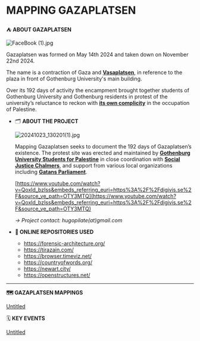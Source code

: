 # MAPPING GAZAPLATSEN



⛺ **ABOUT GAZAPLATSEN**

![FaceBook (1).jpg](MAPPING%20GAZAPLATSEN%20156567b9d72180aba403ef6a59a09359/FaceBook_(1).jpg)

Gazaplatsen was formed on May 14th 2024 and taken down on November 22nd 2024. 

The name is a contraction of Gaza and [**Vasaplatsen**](https://www.google.com/maps/@57.6990647,11.970826,3a,60y,91.45h,92.83t/data=!3m7!1e1!3m5!1s_WcGKlYH1stOfN5xiSXlMQ!2e0!6shttps:%2F%2Fstreetviewpixels-pa.googleapis.com%2Fv1%2Fthumbnail%3Fcb_client%3Dmaps_sv.tactile%26w%3D900%26h%3D600%26pitch%3D-2.825594300320688%26panoid%3D_WcGKlYH1stOfN5xiSXlMQ%26yaw%3D91.45491749917407!7i16384!8i8192?entry=ttu&g_ep=EgoyMDI0MTIxMS4wIKXMDSoASAFQAw%3D%3D), in reference to the plaza in front of Gothenburg University's main building.

Over its 192 days of activity the encampment brought together students of Gothenburg University and Gothenburg residents in protest of the university’s reluctance to reckon with [**its own complicity**](https://wassap.se/projects/) in the occupation of Palestine.

- 🗂️ **ABOUT THE PROJECT**
    
    ![20241023_130201(1).jpg](MAPPING%20GAZAPLATSEN%20156567b9d72180aba403ef6a59a09359/20241023_130201(1).jpg)
    
    Mapping Gazaplatsen seeks to document the 192 days of Gazaplatsen’s existence. The protest site was erected and maintained by [**Gothenburg University Students for Palestine**](https://www.instagram.com/gustudentsforpalestine/) in close coordination with [**Social Justice Chalmers**](https://www.instagram.com/chalmers.social.justice/), and support from various local organizations including [**Gatans Parliament**](https://www.youtube.com/@GatansParlament/videos).
    
    [https://www.youtube.com/watch?v=Qoxld_bzIss&embeds_referring_euri=https%3A%2F%2Fdigivis.se%2F&source_ve_path=OTY3MTQ](https://www.youtube.com/watch?v=Qoxld_bzIss&embeds_referring_euri=https%3A%2F%2Fdigivis.se%2F&source_ve_path=OTY3MTQ)
    
    *→ Project contact: hugopilate(at)gmail.com*
    

- **🌿 ONLINE REPOSITORIES USED**
    - https://forensic-architecture.org/
    - https://tirazain.com/
    - https://browser.timeviz.net/
    - https://countryofwords.org/
    - https://newart.city/
    - https://openstructures.net/

---

**🗺️ GAZAPLATSEN MAPPINGS**

[Untitled](MAPPING%20GAZAPLATSEN%20156567b9d72180aba403ef6a59a09359/Untitled%20156567b9d72180f2b44ad11273c83daa.csv)

🗓️ **KEY EVENTS**

[Untitled](MAPPING%20GAZAPLATSEN%20156567b9d72180aba403ef6a59a09359/Untitled%20174567b9d72180d994eff113a388864b.csv)
